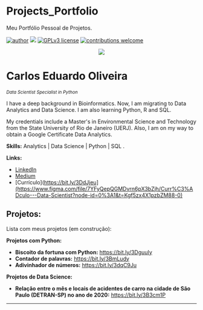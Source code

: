 # Projects_Portfolio
Meu Portfólio Pessoal de Projetos.

[![author](https://img.shields.io/badge/author-carloseduardooliveira-red.svg)](https://www.linkedin.com/in/carloseduardoaoliveira/) [![](https://img.shields.io/badge/python-3.10-blue.svg)](https://www.python.org/downloads/release/python-365/) [![GPLv3 license](https://img.shields.io/badge/License-GPLv3-blue.svg)](http://perso.crans.org/besson/LICENSE.html) [![contributions welcome](https://img.shields.io/badge/contributions-welcome-brightgreen.svg?style=flat)](https://github.com/CarlosEduardoOliv/Data_Science_Portflio)

<p align="center">
  <img src="https://github.com/CarlosEduardoOliv/Data_Science_Portflio/blob/main/banner%20editado.png?raw=true" >
</p>

# Carlos Eduardo Oliveira
<sub>*Data Scientist Specialist in Python*</sub>

I have a deep background in Bioinformatics. Now, I am migrating to Data Analytics and Data Science. I am also learning Python, R and SQL.

My credentials include a Master's in Environmental Science and Technology from the State University of Rio de Janeiro (UERJ). Also, I am on my way to obtain a Google Certificate Data Analytics.

**Skills:** Analytics | Data Science | Python | SQL .

**Links:**
* [LinkedIn](https://www.linkedin.com/in/carloseduardoaoliveira/)
* [Medium](https://medium.com/@Carlos_Eduardo_Oliveira)
* [Currículo](https://bit.ly/3DdJjeu](https://www.figma.com/file/7YFyQepQGMDvrn6pX3bZjh/Curr%C3%ADculo---Data-Scientist?node-id=0%3A1&t=Kgf5zx4X1pzbZM88-0)


## Projetos:
Lista com meus projetos (em construção):

**Projetos com Python:**
* **Biscoito da fortuna com Python:** https://bit.ly/3DguuIy
* **Contador de palavras:** https://bit.ly/3BmLudy
* **Adivinhador de números:** https://bit.ly/3dqC9Ju

**Projetos de Data Science:**
* **Relação entre o mês e locais de acidentes de carro na cidade de São Paulo (DETRAN-SP) no ano de 2020:** https://bit.ly/3B3cm1P


---
